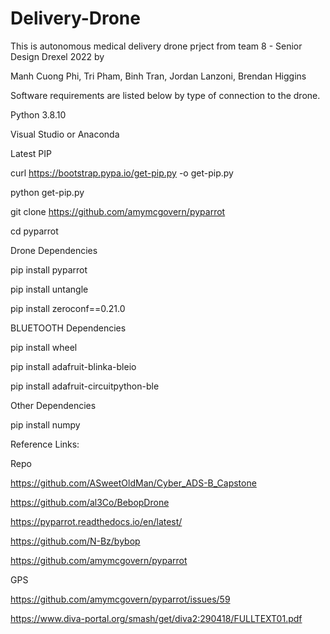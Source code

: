 # Delivery-Drone

This is autonomous medical delivery drone prject from team 8 - Senior Design Drexel 2022 by

Manh Cuong Phi,
Tri Pham,
Binh Tran,
Jordan Lanzoni,
Brendan Higgins

Software requirements are listed below by type of connection to the drone.

Python 3.8.10

Visual Studio or Anaconda

Latest PIP

curl https://bootstrap.pypa.io/get-pip.py -o get-pip.py

python get-pip.py

git clone https://github.com/amymcgovern/pyparrot

cd pyparrot

Drone Dependencies

pip install pyparrot

pip install untangle

pip install zeroconf==0.21.0

BLUETOOTH Dependencies

pip install wheel

pip install adafruit-blinka-bleio

pip install adafruit-circuitpython-ble

Other Dependencies

pip install numpy

Reference Links:

Repo

https://github.com/ASweetOldMan/Cyber_ADS-B_Capstone

https://github.com/al3Co/BebopDrone

https://pyparrot.readthedocs.io/en/latest/

https://github.com/N-Bz/bybop

https://github.com/amymcgovern/pyparrot

GPS

https://github.com/amymcgovern/pyparrot/issues/59

https://www.diva-portal.org/smash/get/diva2:290418/FULLTEXT01.pdf
